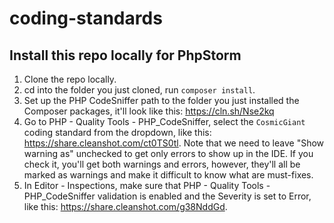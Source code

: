 # coding-standards

## Install this repo locally for PhpStorm

1. Clone the repo locally.
2. cd into the folder you just cloned, run `composer install`.
3. Set up the PHP CodeSniffer path to the folder you just installed the Composer packages, it'll look like this: https://cln.sh/Nse2kq
4. Go to PHP - Quality Tools - PHP_CodeSniffer, select the `CosmicGiant` coding standard from the dropdown, like this: https://share.cleanshot.com/ct0TS0tl. Note that we need to leave "Show warning as" unchecked to get only errors to show up in the IDE. If you check it, you'll get both warnings and errors, however, they'll all be marked as warnings and make it difficult to know what are must-fixes.
5. In Editor - Inspections, make sure that PHP - Quality Tools - PHP_CodeSniffer validation is enabled and the Severity is set to Error, like this: https://share.cleanshot.com/g38NddGd.
